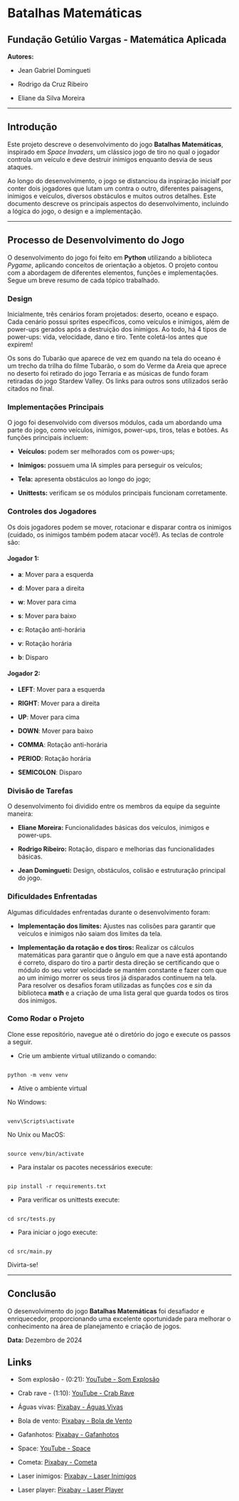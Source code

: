 # Batalhas Matemáticas


## Fundação Getúlio Vargas - Matemática Aplicada  

**Autores:**  

- Jean Gabriel Domingueti  

- Rodrigo da Cruz Ribeiro  

- Eliane da Silva Moreira  


---


## Introdução


Este projeto descreve o desenvolvimento do jogo **Batalhas Matemáticas**, inspirado em
*Space Invaders*, um clássico jogo de tiro no qual o jogador controla um veículo e deve destruir inimigos enquanto desvia de seus ataques.



Ao longo do desenvolvimento, o jogo se distanciou da inspiração inicialf por conter dois jogadores que lutam um contra o outro, diferentes paisagens, inimigos e veículos, diversos obstáculos e muitos outros detalhes. Este documento descreve os principais aspectos
do desenvolvimento, incluindo a lógica do jogo, o design e a implementação.


---


## Processo de Desenvolvimento do Jogo


O desenvolvimento do jogo foi feito em **Python** utilizando a biblioteca 
*Pygame*, aplicando conceitos de orientação a objetos. O projeto contou com a abordagem de diferentes elementos, funções e implementações. Segue um breve resumo de cada tópico trabalhado.


### Design


Inicialmente, três cenários foram projetados: deserto, oceano e espaço. Cada cenário possui sprites específicos, como veículos e inimigos, além de power-ups gerados após a destruição dos inimigos. Ao todo, há 4 tipos de power-ups: vida, velocidade, dano e tiro.
Tente coletá-los antes que expirem!


Os sons do Tubarão que aparece de vez em quando na tela do oceano é um trecho da trilha do filme Tubarão, o som do Verme da Areia que aprece no deserto foi retirado do jogo Terraria e as músicas de fundo foram retiradas do jogo Stardew Valley. Os links para
outros sons utilizados serão citados no final.


### Implementações Principais


O jogo foi desenvolvido com diversos módulos, cada um abordando uma parte do jogo, como veículos, inimigos, power-ups, tiros, telas e botões. As funções principais incluem:


- **Veículos:** podem ser melhorados com os power-ups;

- **Inimigos:** possuem uma IA simples para perseguir os veículos;

- **Tela:** apresenta obstáculos ao longo do jogo;

- **Unittests:** verificam se os módulos principais funcionam corretamente.


### Controles dos Jogadores


Os dois jogadores podem se mover, rotacionar e disparar contra os inimigos (cuidado, os inimigos também podem atacar você!). As teclas de controle são:


#### Jogador 1:

- **a**: Mover para a esquerda

- **d**: Mover para a direita

- **w**: Mover para cima

- **s**: Mover para baixo

- **c**: Rotação anti-horária

- **v**: Rotação horária

- **b**: Disparo


#### Jogador 2:

- **LEFT**: Mover para a esquerda

- **RIGHT**: Mover para a direita

- **UP**: Mover para cima

- **DOWN**: Mover para baixo

- **COMMA**: Rotação anti-horária

- **PERIOD**: Rotação horária

- **SEMICOLON**: Disparo


### Divisão de Tarefas


O desenvolvimento foi dividido entre os membros da equipe da seguinte maneira:

- **Eliane Moreira:** Funcionalidades básicas dos veículos, inimigos e power-ups.

- **Rodrigo Ribeiro:** Rotação, disparo e melhorias das funcionalidades básicas.

- **Jean Domingueti:** Design, obstáculos, colisão e estruturação principal do jogo.


### Dificuldades Enfrentadas


Algumas dificuldades enfrentadas durante o desenvolvimento foram:

- **Implementação dos limites:** Ajustes nas colisões para garantir que veículos e inimigos não saiam dos limites da tela.

- **Implementação da rotação e dos tiros:** Realizar os cálculos matemáticas para garantir que o ângulo em que a nave está apontando é correto, disparo do tiro a partir desta direção se certificando que o módulo do seu vetor velocidade se mantém constante
e fazer com que ao um inimigo morrer os seus tiros já disparados continuem na tela. Para resolver os desafios foram utilizadas as funções
*cos* e *sin* da biblioteca **math** e a criação de uma lista geral que guarda todos os tiros dos inimigos.



### Como Rodar o Projeto

Clone esse repositório, navegue até o diretório do jogo e execute os passos a seguir.


- Crie um ambiente virtual utilizando o comando:

```

python -m venv venv

```


- Ative o ambiente virtual


No Windows:

```

venv\Scripts\activate

```

No Unix ou MacOS:

```

source venv/bin/activate

```


- Para instalar os pacotes necessários execute:

```

pip install -r requirements.txt

```


- Para verificar os unittests execute:

```

cd src/tests.py

```


- Para iniciar o jogo execute:

```

cd src/main.py

```


Divirta-se!


---


## Conclusão


O desenvolvimento do jogo **Batalhas Matemáticas** foi desafiador e enriquecedor, proporcionando uma excelente oportunidade para melhorar o conhecimento na área de planejamento e criação de jogos.


**Data:** Dezembro de 2024


## Links


- Som explosão - (0:21): [YouTube - Som Explosão](https://www.youtube.com/watch?v=jajIP4m6HfU)

- Crab rave - (1:10): [YouTube - Crab Rave](https://www.youtube.com/watch?v=cE0wfjsybIQ)

- Águas vivas: [Pixabay - Águas Vivas](https://pixabay.com/pt/sound-effects/funny-bubbles-96203/)

- Bola de vento: [Pixabay - Bola de Vento](https://pixabay.com/pt/sound-effects/wind-91882/)

- Gafanhotos: [Pixabay - Gafanhotos](https://pixabay.com/pt/sound-effects/criquet-2-72941/)

- Space: [YouTube - Space](https://www.youtube.com/watch?v=TQ-Fv7bbJgM)

- Cometa: [Pixabay - Cometa](https://pixabay.com/sound-effects/fireball-whoosh-7-201453/)

- Laser inimigos: [Pixabay - Laser Inimigos](https://pixabay.com/pt/sound-effects/laser-14792/)

- Laser player: [Pixabay - Laser Player](https://pixabay.com/pt/sound-effects/laser-104024/)
